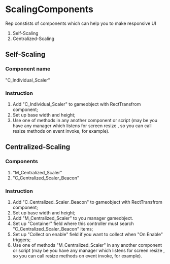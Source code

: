 # ScalingComponents
Rep constists of components which can help you to make responsive UI

1. Self-Scaling
2. Centralized-Scaling


## Self-Scaling

### Component name
"C_Individual_Scaler"

### Instruction
1. Add "C_Individual_Scaler" to gameobject with RectTransfrom component;
2. Set up base width and height;
3. Use one of methods in any another component or script
(may be you have any manager which listens for screen resize
, so you can call resize methods on event invoke, for example).

## Centralized-Scaling

### Components
1. "M_Centralized_Scaler"
2. "C_Centralized_Scaler_Beacon"

### Instruction
1. Add "C_Centralized_Scaler_Beacon" to gameobject with RectTransfrom component;
2. Set up base width and height;
3. Add "M_Centralized_Scaler" to you manager gameobject.
4. Set up "Container" field where this controller must search "C_Centralized_Scaler_Beacon" items;
5. Set up "Collect on enable" field if you want to collect when "On Enable" triggers;
6. Use one of methods "M_Centralized_Scaler" in any another component or script
(may be you have any manager which listens for screen resize
, so you can call resize methods on event invoke, for example).
